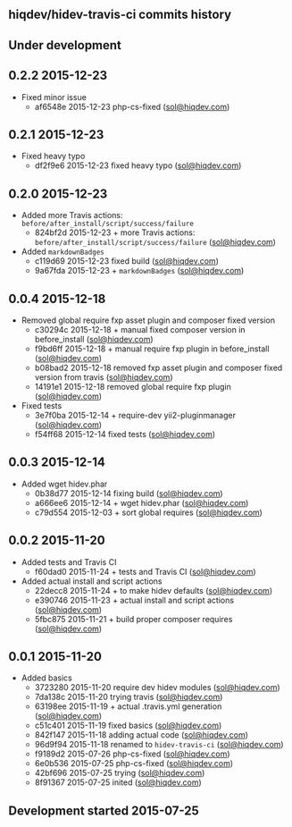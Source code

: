 hiqdev/hidev-travis-ci commits history
--------------------------------------

## Under development


## 0.2.2 2015-12-23

- Fixed minor issue
    - af6548e 2015-12-23 php-cs-fixed (sol@hiqdev.com)

## 0.2.1 2015-12-23

- Fixed heavy typo
    - df2f9e6 2015-12-23 fixed heavy typo (sol@hiqdev.com)

## 0.2.0 2015-12-23

- Added more Travis actions: `before/after_install/script/success/failure`
    - 824bf2d 2015-12-23 + more Travis actions: `before/after_install/script/success/failure` (sol@hiqdev.com)
- Added `markdownBadges`
    - c119d69 2015-12-23 fixed build (sol@hiqdev.com)
    - 9a67fda 2015-12-23 + `markdownBadges` (sol@hiqdev.com)

## 0.0.4 2015-12-18

- Removed global require fxp asset plugin and composer fixed version
    - c30294c 2015-12-18 + manual fixed composer version in before_install (sol@hiqdev.com)
    - f9bd6ff 2015-12-18 + manual require fxp plugin in before_install (sol@hiqdev.com)
    - b08bad2 2015-12-18 removed fxp asset plugin and composer fixed version from travis (sol@hiqdev.com)
    - 14191e1 2015-12-18 removed global require fxp plugin (sol@hiqdev.com)
- Fixed tests
    - 3e7f0ba 2015-12-14 + require-dev yii2-pluginmanager (sol@hiqdev.com)
    - f54ff68 2015-12-14 fixed tests (sol@hiqdev.com)

## 0.0.3 2015-12-14

- Added wget hidev.phar
    - 0b38d77 2015-12-14 fixing build (sol@hiqdev.com)
    - a666ee6 2015-12-14 + wget hidev.phar (sol@hiqdev.com)
    - c79d554 2015-12-03 + sort global requires (sol@hiqdev.com)

## 0.0.2 2015-11-20

- Added tests and Travis CI
    - f60dad0 2015-11-24 + tests and Travis CI (sol@hiqdev.com)
- Added actual install and script actions
    - 22decc8 2015-11-24 +  to make hidev defaults (sol@hiqdev.com)
    - e390746 2015-11-23 + actual install and script actions (sol@hiqdev.com)
    - 5fbc875 2015-11-21 + build proper composer requires (sol@hiqdev.com)

## 0.0.1 2015-11-20

- Added basics
    - 3723280 2015-11-20 require dev hidev modules (sol@hiqdev.com)
    - 7da138c 2015-11-20 trying travis (sol@hiqdev.com)
    - 63198ee 2015-11-19 + actual .travis.yml generation (sol@hiqdev.com)
    - c51c401 2015-11-19 fixed basics (sol@hiqdev.com)
    - 842f147 2015-11-18 adding actual code (sol@hiqdev.com)
    - 96d9f94 2015-11-18 renamed to `hidev-travis-ci` (sol@hiqdev.com)
    - f9189d2 2015-07-26 php-cs-fixed (sol@hiqdev.com)
    - 6e0b536 2015-07-25 php-cs-fixed (sol@hiqdev.com)
    - 42bf696 2015-07-25 trying (sol@hiqdev.com)
    - 8f91367 2015-07-25 inited (sol@hiqdev.com)

## Development started 2015-07-25

